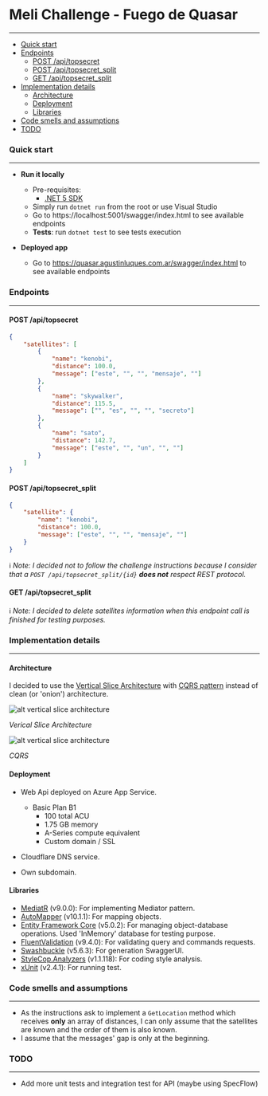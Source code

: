 # Meli Challenge - Fuego de Quasar
---
* [Quick start](#quick-start)
* [Endpoints](#endpoints)
    * [POST /api/topsecret](#post-apitopsecret)
    * [POST /api/topsecret_split](#post-apitopsecret_split)
    * [GET /api/topsecret_split](#get-apitopsecret_split)
* [Implementation details](#implementation-details)
   * [Architecture](#architecture)
   * [Deployment](#deployment)
   * [Libraries](#libraries)
* [Code smells and assumptions](#code-smells-and-assumptions)
* [TODO](#todo)

### Quick start
---
- **Run it locally**
    - Pre-requisites:
        - [.NET 5 SDK](https://dotnet.microsoft.com/download/dotnet/5.0)    
    - Simply run `dotnet run` from the root or use Visual Studio
    - Go to https://localhost:5001/swagger/index.html to see available endpoints
    - **Tests**: run `dotnet test` to see tests execution

- **Deployed app**
    - Go to https://quasar.agustinluques.com.ar/swagger/index.html to see available endpoints

### Endpoints
---
#### POST /api/topsecret
    
```json
{
    "satellites": [
        {
            "name": "kenobi",
            "distance": 100.0,
            "message": ["este", "", "", "mensaje", ""]
        },
        {
            "name": "skywalker",
            "distance": 115.5,
            "message": ["", "es", "", "", "secreto"]
        },
        {
            "name": "sato",
            "distance": 142.7,
            "message": ["este", "", "un", "", ""]
        }
    ]
}
```
    
#### POST /api/topsecret_split

```json
{
    "satellite": {
        "name": "kenobi",
        "distance": 100.0,
        "message": ["este", "", "", "mensaje", ""]
    }
}
```
    
:information_source: *Note: I decided not to follow the challenge instructions because I consider that a `POST /api/topsecret_split/{id}` **does not** respect REST protocol.*

#### GET /api/topsecret_split

:information_source: *Note: I decided to delete satellites information when this endpoint call is finished for testing purposes.*

### Implementation details
---
#### Architecture
I decided to use the [Vertical Slice Architecture](https://jimmybogard.com/vertical-slice-architecture/) with [CQRS pattern](https://martinfowler.com/bliki/CQRS.html) instead of clean (or 'onion') architecture.

![alt vertical slice architecture](https://miro.medium.com/max/760/1*JHlN7ixDbPFgyjZh1GQIFQ.png)

*Verical Slice Architecture*

![alt vertical slice architecture](https://martinfowler.com/bliki/images/cqrs/cqrs.png)

*CQRS*

#### Deployment

- Web Api deployed on Azure App Service.
   - Basic Plan B1
      - 100 total ACU
      - 1.75 GB memory
      - A-Series compute equivalent
      - Custom domain / SSL

- Cloudflare DNS service.
- Own subdomain.

#### Libraries

- [MediatR](https://www.nuget.org/packages/MediatR/) (v9.0.0): For implementing Mediator pattern.
- [AutoMapper](https://www.nuget.org/packages/AutoMapper/) (v10.1.1): For mapping objects.
- [Entity Framework Core](https://www.nuget.org/packages/Microsoft.EntityFrameworkCore/) (v5.0.2): For managing object-database operations. Used 'InMemory' database for testing purpose.
- [FluentValidation](https://www.nuget.org/packages/FluentValidation/) (v9.4.0): For validating query and commands requests.
- [Swashbuckle](https://www.nuget.org/packages/Swashbuckle.AspNetCore/) (v5.6.3): For generation SwaggerUI.
- [StyleCop.Analyzers](https://www.nuget.org/packages/StyleCop.Analyzers/1.1.118) (v1.1.118): For coding style analysis.
- [xUnit](https://www.nuget.org/packages/xunit/) (v2.4.1): For running test.

### Code smells and assumptions
---
- As the instructions ask to implement a `GetLocation` method which receives **only** an array of distances, I can only assume that the satellites are known and the order of them is also known.
- I assume that the messages' gap is only at the beginning.

### TODO
---
- Add more unit tests and integration test for API (maybe using SpecFlow)

